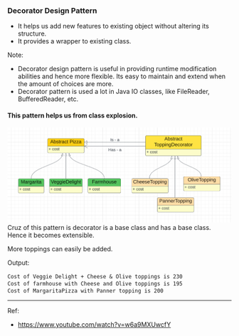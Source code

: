 ### Decorator Design Pattern
- It helps us add new features to existing object without altering its structure.
- It provides a wrapper to existing class.

Note:
- Decorator design pattern is useful in providing runtime modification abilities and hence more flexible. Its easy to maintain and extend when the amount of choices are more.
- Decorator pattern is used a lot in Java IO classes, like FileReader, BufferedReader, etc.

#### This pattern helps us from class explosion.

![img.png](../../Assets/decoratorDesignPattern.png)
Cruz of this pattern is decorator is a base class and has a base class. Hence it becomes extensible.

More toppings can easily be added.

Output:
```agsl
Cost of Veggie Delight + Cheese & Olive toppings is 230
Cost of farmhouse with Cheese and Olive toppings is 195
Cost of MargaritaPizza with Panner topping is 200
```

---
Ref:
- https://www.youtube.com/watch?v=w6a9MXUwcfY